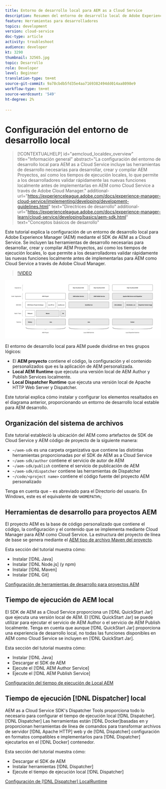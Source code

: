```yaml
---
title: Entorno de desarrollo local para AEM as a Cloud Service
description: Resumen del entorno de desarrollo local de Adobe Experience Manager (AEM).
feature: Herramientas para desarrolladores
topics: development
version: cloud-service
doc-type: article
activity: troubleshoot
audience: developer
kt: 3290
thumbnail: 32565.jpg
topic: Desarrollo
role: Developer
level: Beginner
translation-type: tm+mt
source-git-commit: 9a78cbdb5fd35e4aa7169382494dd014aa8098e9
workflow-type: tm+mt
source-wordcount: '549'
ht-degree: 2%

---
```



# Configuración del entorno de desarrollo local

>[!CONTEXTUALHELP]
>id="aemcloud_localdev_overview"
>title="Información general"
>abstract="La configuración del entorno de desarrollo local para AEM as a Cloud Service incluye las herramientas de desarrollo necesarias para desarrollar, crear y compilar AEM Proyectos, así como los tiempos de ejecución locales, lo que permite a los desarrolladores validar rápidamente las nuevas funciones localmente antes de implementarlas en AEM como Cloud Service a través de Adobe Cloud Manager."
>additional-url="https://experienceleague.adobe.com/docs/experience-manager-cloud-service/implementing/developing/development-guidelines.html" text="Directrices de desarrollo"
>additional-url="https://experienceleague.adobe.com/docs/experience-manager-learn/cloud-service/developing/basics/aem-sdk.html" text="Conceptos básicos de desarrollo"

Este tutorial explica la configuración de un entorno de desarrollo local para Adobe Experience Manager (AEM) mediante el SDK de AEM as a Cloud Service. Se incluyen las herramientas de desarrollo necesarias para desarrollar, crear y compilar AEM Proyectos, así como los tiempos de ejecución locales, lo que permite a los desarrolladores validar rápidamente las nuevas funciones localmente antes de implementarlas para AEM como Cloud Service a través de Adobe Cloud Manager.

>[!VIDEO](https://video.tv.adobe.com/v/32565/?quality=12&learn=on)

![AEM como Cloud Service de desarrollo local, pila de tecnología ambiental](./assets/overview/aem-sdk-technology-stack.png)

El entorno de desarrollo local para AEM puede dividirse en tres grupos lógicos:

+ El __AEM proyecto__ contiene el código, la configuración y el contenido personalizados que es la aplicación de AEM personalizada.
+ __Local AEM Runtime__ que ejecuta una versión local de AEM Author y Publish Services localmente.
+ __Local Dispatcher Runtime__ que ejecuta una versión local de Apache HTTP Web Server y Dispatcher.

Este tutorial explica cómo instalar y configurar los elementos resaltados en el diagrama anterior, proporcionando un entorno de desarrollo local estable para AEM desarrollo.

## Organización del sistema de archivos

Este tutorial estableció la ubicación del AEM como artefactos de SDK de Cloud Service y AEM código de proyecto de la siguiente manera:

+ `~/aem-sdk` es una carpeta organizativa que contiene las distintas herramientas proporcionadas por el SDK de AEM as a Cloud Service
+ `~/aem-sdk/author` contiene el servicio de autor de AEM
+ `~/aem-sdk/publish` contiene el servicio de publicación de AEM
+ `~/aem-sdk/dispatcher` contiene las herramientas de Dispatcher
+ `~/code/<project name>` contiene el código fuente del proyecto AEM personalizado

Tenga en cuenta que `~` es abreviado para el Directorio del usuario. En Windows, este es el equivalente de `%HOMEPATH%`;

## Herramientas de desarrollo para proyectos AEM

El proyecto AEM es la base de código personalizado que contiene el código, la configuración y el contenido que se implementa mediante Cloud Manager para AEM como Cloud Service. La estructura del proyecto de línea de base se genera mediante el [AEM tipo de archivo Maven del proyecto](https://github.com/adobe/aem-project-archetype).

Esta sección del tutorial muestra cómo:

+ Instalar [!DNL Java]
+ Instalar [!DNL Node.js] (y npm)
+ Instalar [!DNL Maven]
+ Instalar [!DNL Git]

[Configuración de herramientas de desarrollo para proyectos AEM](./development-tools.md)

## Tiempo de ejecución de AEM local

El SDK de AEM as a Cloud Service proporciona un [!DNL QuickStart Jar] que ejecuta una versión local de AEM. El [!DNL QuickStart Jar] se puede utilizar para ejecutar el servicio de AEM Author o el servicio de AEM Publish localmente. Tenga en cuenta que aunque [!DNL QuickStart Jar] proporciona una experiencia de desarrollo local, no todas las funciones disponibles en AEM como Cloud Service se incluyen en [!DNL QuickStart Jar].

Esta sección del tutorial muestra cómo:

+ Instalar [!DNL Java]
+ Descargar el SDK de AEM
+ Ejecute el [!DNL AEM Author Service]
+ Ejecute el [!DNL AEM Publish Service]

[Configuración del tiempo de ejecución de Local AEM](./aem-runtime.md)

## Tiempo de ejecución [!DNL Dispatcher] local

AEM as a Cloud Service SDK&#39;s Dispatcher Tools proporciona todo lo necesario para configurar el tiempo de ejecución local [!DNL Dispatcher]. [!DNL Dispatcher] Las herramientas están  [!DNL Docker]basadas en y proporcionan herramientas de línea de comandos para transformar archivos de servidor  [!DNL Apache HTTP] web y de  [!DNL Dispatcher] configuración en formatos compatibles e implementarlos para  [!DNL Dispatcher] ejecutarlos en el  [!DNL Docker] contenedor.

Esta sección del tutorial muestra cómo:

+ Descargar el SDK de AEM
+ Instalar herramientas [!DNL Dispatcher]
+ Ejecute el tiempo de ejecución local [!DNL Dispatcher]

[Configuración de  [!DNL Dispatcher] LocalRuntime](./dispatcher-tools.md)
